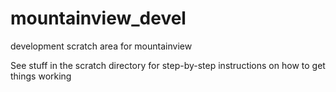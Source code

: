# mountainview_devel
development scratch area for mountainview

See stuff in the scratch directory for step-by-step instructions on how to get things working